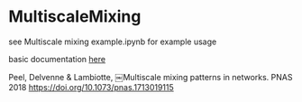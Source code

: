 # MultiscaleMixing

see Multiscale mixing example.ipynb for example usage

basic documentation [here](https://piratepeel.github.io/MultiscaleMixing/)

Peel, Delvenne & Lambiotte, ￼Multiscale mixing patterns in networks. PNAS 2018
https://doi.org/10.1073/pnas.1713019115
